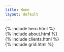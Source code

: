 ```yaml
---
title: Home
layout: default
---
```


<section class="section" id="home">
  {% include hero.html %}
</section>

<section class="section" id="about">
  {% include about.html %}
</section>

<section class="section" id="about">
  {% include clients.html %}
</section>

<section class="section" id="work">
  {% include grid.html %}
</section>

<section class="section" id="people">

</section>

<section class="section" id="contact">

</section>
